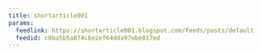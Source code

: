 ```yaml
---
title: shortarticle001
params:
  feedlink: https://shortarticle001.blogspot.com/feeds/posts/default
  feedid: c0ba5b5a874c6e2ef64dda97ebe017ed
---
```

